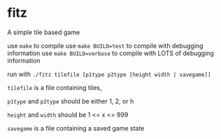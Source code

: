 # fitz
A simple tile based game

use `make` to compile
use `make BUILD=test` to compile with debugging information
use `make BUILD=verbose` to compile with LOTS of debugging information

run with `./fitz tilefile [p1type p2type [height width | savegame]]`

`tilefile` is a file containing tiles,

`p1type` and `p2type` should be either 1, 2, or h

`height` and `width` should be 1 <= x <= 999

`savegame` is a file containing a saved game state
